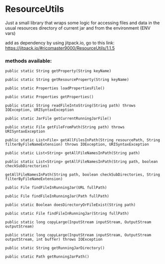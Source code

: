 # ResourceUtils
Just a small library that wraps some logic for accessing files and data in the usual resources directory of current jar and from the environment (ENV vars)

add as dependency by using jitpack.io, go to this link: https://jitpack.io/#ricomaster9000/ResourceUtils/1.1.5

### methods available:

    public static String getProperty(String keyName)

    public static String getResourceProperty(String keyName)

    public static Properties loadPropertiesFile()

    public static Properties getProperties()

    public static String readFileIntoString(String path) throws IOException, URISyntaxException

    public static JarFile getCurrentRunningJarFile()

    public static File getFileFromPath(String path) throws URISyntaxException

    public static List<File> getAllFilesInPath(String resourcePath, String filterByFileNameExtension) throws IOException, URISyntaxException

    public static List<String> getAllFileNamesInPath(String path)

    public static List<String> getAllFileNamesInPath(String path, boolean checkSubDirectories)

    getAllFileNamesInPath(String path, boolean checkSubDirectories, String filterByFileNameExtension)

    public File findFileInRunningJar(URL fullPath)

    public File findFileInRunningJar(Path fullPath)

    public static Boolean doesDirectoryOrFileExist(String path)

    public static File findFileInRunningJar(String fullPath)

    public static long copyLarge(InputStream inputStream, OutputStream outputStream)

    public static long copyLarge(InputStream inputStream, OutputStream outputStream, int buffer) throws IOException

    public static String getRunningJarDirectory()

    public static Path getRunningJarPath()

